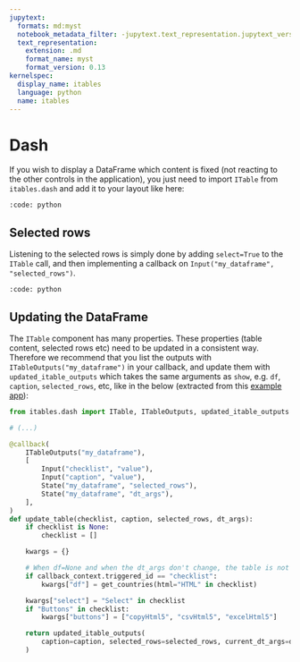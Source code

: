 ```yaml
---
jupytext:
  formats: md:myst
  notebook_metadata_filter: -jupytext.text_representation.jupytext_version
  text_representation:
    extension: .md
    format_name: myst
    format_version: 0.13
kernelspec:
  display_name: itables
  language: python
  name: itables
---
```


# Dash

If you wish to display a DataFrame which content is fixed (not reacting to the other controls in the application), you just need to import `ITable` from `itables.dash` and add it to your layout like here:

```{include} ../apps/dash/1_display_only.py
:code: python
```

## Selected rows

Listening to the selected rows is simply done by adding `select=True` to the `ITable` call, and then implementing a callback on `Input("my_dataframe", "selected_rows")`.

```{include} ../apps/dash/2_selected_rows.py
:code: python
```

## Updating the DataFrame

The `ITable` component has many properties. These properties (table content, selected rows etc) need to be updated in a consistent way. Therefore we recommend that you list the outputs with `ITableOutputs("my_dataframe")` in your callback, and update them with `updated_itable_outputs` which takes the same arguments as `show`, e.g. `df`, `caption`, `selected_rows`, etc, like in the below (extracted from this [example app](https://github.com/mwouts/itables/tree/main/apps/dash/3_update_table.py)):

```python
from itables.dash import ITable, ITableOutputs, updated_itable_outputs

# (...)

@callback(
    ITableOutputs("my_dataframe"),
    [
        Input("checklist", "value"),
        Input("caption", "value"),
        State("my_dataframe", "selected_rows"),
        State("my_dataframe", "dt_args"),
    ],
)
def update_table(checklist, caption, selected_rows, dt_args):
    if checklist is None:
        checklist = []

    kwargs = {}

    # When df=None and when the dt_args don't change, the table is not updated
    if callback_context.triggered_id == "checklist":
        kwargs["df"] = get_countries(html="HTML" in checklist)

    kwargs["select"] = "Select" in checklist
    if "Buttons" in checklist:
        kwargs["buttons"] = ["copyHtml5", "csvHtml5", "excelHtml5"]

    return updated_itable_outputs(
        caption=caption, selected_rows=selected_rows, current_dt_args=dt_args, **kwargs
    )
```
